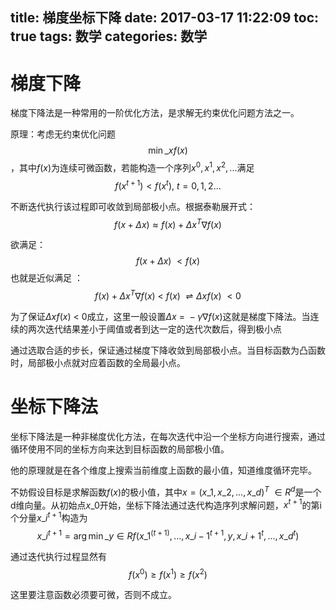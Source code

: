 title: 梯度坐标下降
date: 2017-03-17 11:22:09
toc: true
tags: 数学
categories: 数学
---

# 梯度下降 #

梯度下降法是一种常用的一阶优化方法，是求解无约束优化问题方法之一。

原理：考虑无约束优化问题$$\min\_x f(x)$$，其中$f(x)$为连续可微函数，若能构造一个序列$x^0,x^1,x^2,...$满足$$f(x^{t+1})  < f(x^t),\ t=0,1,2...$$
<!--more-->
不断迭代执行该过程即可收敛到局部极小点。根据泰勒展开式：$$f(x+\Delta x) \approx f(x)+\Delta x^T \nabla f(x)$$

欲满足：$$f(x+\Delta x) \ < f(x)$$也就是近似满足
：$$f(x)+\Delta x^T \nabla f(x)\ <\ f(x)\ \rightleftharpoons \Delta x f(x) \ < 0$$

为了保证$\Delta x f(x) \ < \ 0$成立，这里一般设置$\Delta x\ = \ -\gamma \nabla f(x)$这就是梯度下降法。当连续的两次迭代结果差小于阈值或者到达一定的迭代次数后，得到极小点

通过选取合适的步长，保证通过梯度下降收敛到局部极小点。当目标函数为凸函数时，局部极小点就对应着函数的全局最小点。

# 坐标下降法 #

坐标下降法是一种非梯度优化方法，在每次迭代中沿一个坐标方向进行搜索，通过循环使用不同的坐标方向来达到目标函数的局部极小值。

他的原理就是在各个维度上搜索当前维度上函数的最小值，知道维度循环完毕。

不妨假设目标是求解函数$f(x)$的极小值，其中$x=(x\_1,x\_2,...,x\_d)^T \ \in R^d$是一个d维向量。从初始点$x\_0$开始，坐标下降法通过迭代构造序列求解问题，$x^{t+1}$的第i个分量$x\_i^{t+1}$构造为$$x\_i^{t+1}= \arg\min\limits\_{y \in R} f(x\_1^(t+1),...,x\_{i-1}^{t+1},y,x\_{i+1}^t,...,x\_d^t)$$

通过迭代执行过程显然有$$f(x^0)\geq f(x^1) \geq f(x^2)$$

这里要注意函数必须要可微，否则不成立。
